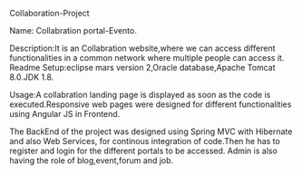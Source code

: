 Collaboration-Project

Name: Collabration portal-Evento.

Description:It is an Collabration website,where we can access different functionalities in a common network where multiple people can access it. Readme Setup:eclipse mars version 2,Oracle database,Apache Tomcat 8.0.JDK 1.8.

Usage:A collabration landing page is displayed as soon as the code is executed.Responsive web pages were designed for different functionalities using Angular JS in Frontend.

The BackEnd of the project was designed using Spring MVC with Hibernate and also Web Services, for continous integration of code.Then he has to register and login for the different portals to be accessed. Admin is also having the role of blog,event,forum and job.
